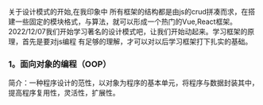 关于设计模式的开始,在我印象中 所有框架的结构都是由js的crud拼凑而求，在搭建一些固定的模块格式，与算法，就可以形成一个热门的Vue,React框架。
2022/12/07我们开始学习著名的设计模式吧，让我们开始动起来。学习框架的原理，首先是要对js编程 有足够的理解，才可以对以后学习框架打下扎实的基础。


### 1。面向对象的编程（OOP）
简介：一种程序设计的范性，以对象为程序的基本单元，将程序与数据封装其中，提高程序复用性，灵活性，扩展性。


